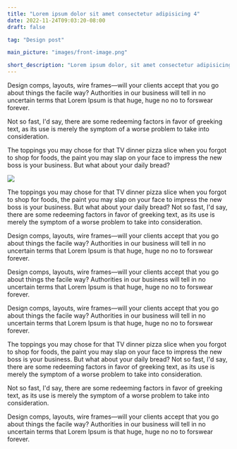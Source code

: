 ```yaml
---
title: "Lorem ipsum dolor sit amet consectetur adipisicing 4"
date: 2022-11-24T09:03:20-08:00
draft: false

tag: "Design post"

main_picture: "images/front-image.png"

short_description: "Lorem ipsum dolor, sit amet consectetur adipisicing elit. Esse distinctio laudantium vero tenetur accusamus nulla tempora eum odit qui numquam!"
---
```


<!-- ![](/images/front-image.png) -->

Design comps, layouts, wire frames—will your clients accept that you go about things the facile way? Authorities in our business will tell in no uncertain terms that Lorem Ipsum is that huge, huge no no to forswear forever.

Not so fast, I'd say, there are some redeeming factors in favor of greeking text, as its use is merely the symptom of a worse problem to take into consideration.

The toppings you may chose for that TV dinner pizza slice when you forgot to shop for foods, the paint you may slap on your face to impress the new boss is your business. But what about your daily bread? 

![](/images/second-image.png)

The toppings you may chose for that TV dinner pizza slice when you forgot to shop for foods, the paint you may slap on your face to impress the new boss is your business. But what about your daily bread? Not so fast, I'd say, there are some redeeming factors in favor of greeking text, as its use is merely the symptom of a worse problem to take into consideration.

Design comps, layouts, wire frames—will your clients accept that you go about things the facile way? Authorities in our business will tell in no uncertain terms that Lorem Ipsum is that huge, huge no no to forswear forever. 


<!-- different design -->
Design comps, layouts, wire frames—will your clients accept that you go about things the facile way? Authorities in our business will tell in no uncertain terms that Lorem Ipsum is that huge, huge no no to forswear forever. 
<!--  -->

Design comps, layouts, wire frames—will your clients accept that you go about things the facile way? Authorities in our business will tell in no uncertain terms that Lorem Ipsum is that huge, huge no no to forswear forever. 

The toppings you may chose for that TV dinner pizza slice when you forgot to shop for foods, the paint you may slap on your face to impress the new boss is your business. But what about your daily bread? Not so fast, I'd say, there are some redeeming factors in favor of greeking text, as its use is merely the symptom of a worse problem to take into consideration.

Not so fast, I'd say, there are some redeeming factors in favor of greeking text, as its use is merely the symptom of a worse problem to take into consideration.

Design comps, layouts, wire frames—will your clients accept that you go about things the facile way? Authorities in our business will tell in no uncertain terms that Lorem Ipsum is that huge, huge no no to forswear forever. 










